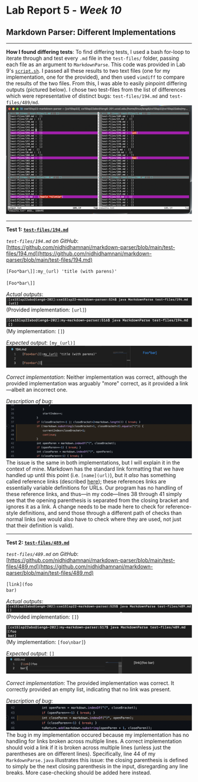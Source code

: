 # Lab Report 5 - _Week 10_
## Markdown Parser: Different Implementations

***

**How I found differing tests**:
To find differing tests, I used a bash for-loop to iterate through and test every `.md` file in the `test-files/` folder, passing each file as an argument to `MarkdownParse`. This code was provided in Lab 9's [`script.sh`](https://github.com/nidhidhamnani/markdown-parser/blob/main/script.sh). I passed all these results to two text files (one for my implementation, one for the provided), and then used `vimdiff` to compare the results of the two files. From this, I was able to easily pinpoint differing outputs (pictured below). I chose two test-files from the list of differences which were representative of distinct bugs: `test-files/194.md` and `test-files/489/md`.
![vimdiff results](images/vimdiffresults.png)

***

**Test 1: [`test-files/194.md`](https://github.com/nidhidhamnani/markdown-parser/blob/main/test-files/194.md)**

*`test-files/194.md` on GitHub*: [https://github.com/nidhidhamnani/markdown-parser/blob/main/test-files/194.md](https://github.com/nidhidhamnani/markdown-parser/blob/main/test-files/194.md)
```
[Foo*bar\]]:my_(url) 'title (with parens)'

[Foo*bar\]]
```

*Actual outputs*:
![provided implementation's output](images/providedresult194.png)
(Provided implementation: `[url]`)

![my implementation's output](images/myresult194.png)
(My implementation: `[]`)

*Expected output*: `[my_(url)]`
![expected output](images/194expected.png)

*Correct implementation*: Neither implementation was correct, although the provided implementation was arguably "more" correct, as it provided a link—albeit an incorrect one.

*Description of bug*:
![screenshot of where code needs to be changed](images/codetofix194.png)
The issue is the same in both implementations, but I will explain it in the context of mine. Markdown has the standard link formatting that we have handled up until this point (i.e. `[name](url)`), but it _also_ has something called reference links (described [here](https://riptutorial.com/markdown/example/2215/reference-link)); these references links are essentially variable definitions for URLs. Our program has no handling of these reference links, and thus—in my code—lines 38 through 41 simply see that the opening parenthesis is separated from the closing bracket and ignores it as a link. A change needs to be made here to check for reference-style definitions, and send those through a different path of checks than normal links (we would also have to check where they are used, not just that their definition is valid).

***

**Test 2: [`test-files/489.md`](https://github.com/nidhidhamnani/markdown-parser/blob/main/test-files/489.md)**

*`test-files/489.md` on GitHub*: [https://github.com/nidhidhamnani/markdown-parser/blob/main/test-files/489.md](https://github.com/nidhidhamnani/markdown-parser/blob/main/test-files/489.md)
```
[link](foo
bar)
```

*Actual outputs*:
![provided implementation's output](images/providedresult489.png)
(Provided implementation: `[]`)

![my implementation's output](images/myresult489.png)
(My implementation: `[foo\nbar]`)

*Expected output*: `[]`
![expected output](images/489expected.png)

*Correct implementation*: The provided implementation was correct. It correctly provided an empty list, indicating that no link was present.

*Description of bug*:
![screenshot of where code needs to be changed](images/codetofix489.png)
The bug in my implementation occured because my implementation has no handling for links broken across multiple lines. A correct implementation should void a link if it is broken across multiple lines (unless just the parentheses are on different lines). Specifically, line 44 of my `MarkdownParse.java` illustrates this issue: the closing parenthesis is defined to simply be the next closing parenthesis in the input, disregarding any line breaks. More case-checking should be added here instead.